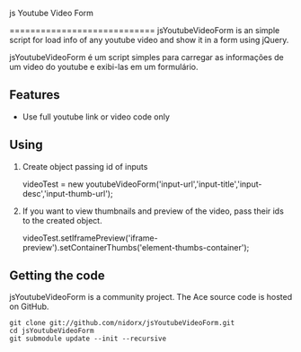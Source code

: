 js Youtube Video Form


============================
jsYoutubeVideoForm is an simple script for load info of any youtube video and show it in a form using jQuery.

jsYoutubeVideoForm é um script simples para carregar as informações de um video do youtube e exibi-las em um formulário.
 
Features
--------

* Use full youtube link or video code only

Using
--------------------

1) Create object passing id of inputs

    videoTest = new youtubeVideoForm('input-url','input-title','input-desc','input-thumb-url');


2) If you want to view thumbnails and preview of the video, pass their ids to the created object.

    videoTest.setIframePreview('iframe-preview').setContainerThumbs('element-thumbs-container');


Getting the code
----------------

jsYoutubeVideoForm is a community project. The Ace source code is hosted on GitHub.

    git clone git://github.com/nidorx/jsYoutubeVideoForm.git
    cd jsYoutubeVideoForm
    git submodule update --init --recursive



